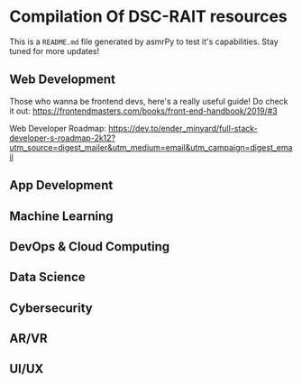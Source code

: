 



# Compilation Of DSC-RAIT resources


This is a ``README.md`` file generated by asmrPy to test it's capabilities. Stay tuned for more updates!
## Web Development


Those who wanna be frontend devs, here's a really useful guide! Do check it out: https://frontendmasters.com/books/front-end-handbook/2019/#3

Web Developer Roadmap: https://dev.to/ender_minyard/full-stack-developer-s-roadmap-2k12?utm_source=digest_mailer&utm_medium=email&utm_campaign=digest_email
## App Development

## Machine Learning

## DevOps & Cloud Computing

## Data Science

## Cybersecurity

## AR/VR

## UI/UX
